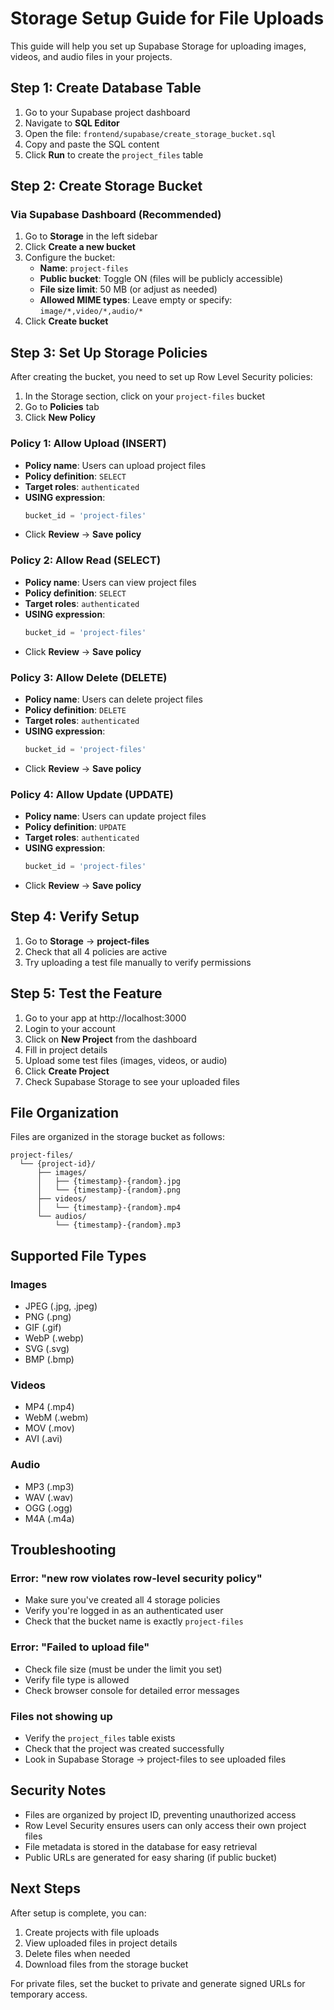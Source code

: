 # Storage Setup Guide for File Uploads

This guide will help you set up Supabase Storage for uploading images, videos, and audio files in your projects.

## Step 1: Create Database Table

1. Go to your Supabase project dashboard
2. Navigate to **SQL Editor**
3. Open the file: `frontend/supabase/create_storage_bucket.sql`
4. Copy and paste the SQL content
5. Click **Run** to create the `project_files` table

## Step 2: Create Storage Bucket

### Via Supabase Dashboard (Recommended)

1. Go to **Storage** in the left sidebar
2. Click **Create a new bucket**
3. Configure the bucket:
   - **Name**: `project-files`
   - **Public bucket**: Toggle ON (files will be publicly accessible)
   - **File size limit**: 50 MB (or adjust as needed)
   - **Allowed MIME types**: Leave empty or specify: `image/*,video/*,audio/*`
4. Click **Create bucket**

## Step 3: Set Up Storage Policies

After creating the bucket, you need to set up Row Level Security policies:

1. In the Storage section, click on your `project-files` bucket
2. Go to **Policies** tab
3. Click **New Policy**

### Policy 1: Allow Upload (INSERT)

- **Policy name**: Users can upload project files
- **Policy definition**: `SELECT`
- **Target roles**: `authenticated`
- **USING expression**:
  ```sql
  bucket_id = 'project-files'
  ```
- Click **Review** → **Save policy**

### Policy 2: Allow Read (SELECT)

- **Policy name**: Users can view project files
- **Policy definition**: `SELECT`
- **Target roles**: `authenticated`
- **USING expression**:
  ```sql
  bucket_id = 'project-files'
  ```
- Click **Review** → **Save policy**

### Policy 3: Allow Delete (DELETE)

- **Policy name**: Users can delete project files
- **Policy definition**: `DELETE`
- **Target roles**: `authenticated`
- **USING expression**:
  ```sql
  bucket_id = 'project-files'
  ```
- Click **Review** → **Save policy**

### Policy 4: Allow Update (UPDATE)

- **Policy name**: Users can update project files
- **Policy definition**: `UPDATE`
- **Target roles**: `authenticated`
- **USING expression**:
  ```sql
  bucket_id = 'project-files'
  ```
- Click **Review** → **Save policy**

## Step 4: Verify Setup

1. Go to **Storage** → **project-files**
2. Check that all 4 policies are active
3. Try uploading a test file manually to verify permissions

## Step 5: Test the Feature

1. Go to your app at http://localhost:3000
2. Login to your account
3. Click on **New Project** from the dashboard
4. Fill in project details
5. Upload some test files (images, videos, or audio)
6. Click **Create Project**
7. Check Supabase Storage to see your uploaded files

## File Organization

Files are organized in the storage bucket as follows:

```
project-files/
  └── {project-id}/
      ├── images/
      │   ├── {timestamp}-{random}.jpg
      │   └── {timestamp}-{random}.png
      ├── videos/
      │   └── {timestamp}-{random}.mp4
      └── audios/
          └── {timestamp}-{random}.mp3
```

## Supported File Types

### Images
- JPEG (.jpg, .jpeg)
- PNG (.png)
- GIF (.gif)
- WebP (.webp)
- SVG (.svg)
- BMP (.bmp)

### Videos
- MP4 (.mp4)
- WebM (.webm)
- MOV (.mov)
- AVI (.avi)

### Audio
- MP3 (.mp3)
- WAV (.wav)
- OGG (.ogg)
- M4A (.m4a)

## Troubleshooting

### Error: "new row violates row-level security policy"
- Make sure you've created all 4 storage policies
- Verify you're logged in as an authenticated user
- Check that the bucket name is exactly `project-files`

### Error: "Failed to upload file"
- Check file size (must be under the limit you set)
- Verify file type is allowed
- Check browser console for detailed error messages

### Files not showing up
- Verify the `project_files` table exists
- Check that the project was created successfully
- Look in Supabase Storage → project-files to see uploaded files

## Security Notes

- Files are organized by project ID, preventing unauthorized access
- Row Level Security ensures users can only access their own project files
- File metadata is stored in the database for easy retrieval
- Public URLs are generated for easy sharing (if public bucket)

## Next Steps

After setup is complete, you can:
1. Create projects with file uploads
2. View uploaded files in project details
3. Delete files when needed
4. Download files from the storage bucket

For private files, set the bucket to private and generate signed URLs for temporary access.
